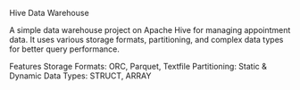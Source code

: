 Hive Data Warehouse

A simple data warehouse project on Apache Hive for managing appointment data. It uses various storage formats, partitioning, and complex data types for better query performance.

Features
Storage Formats: ORC, Parquet, Textfile
Partitioning: Static & Dynamic
Data Types: STRUCT, ARRAY
